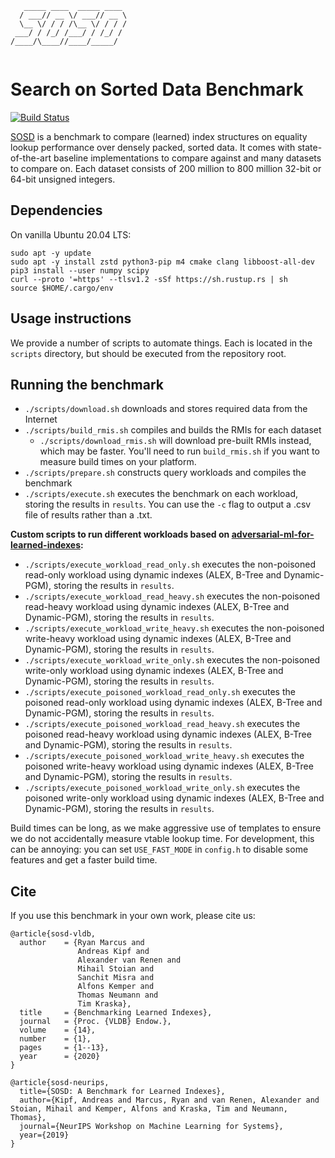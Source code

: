 ```
   _____ ____  _____ ____ 
  / ___// __ \/ ___// __ \
  \__ \/ / / /\__ \/ / / /
 ___/ / /_/ /___/ / /_/ / 
/____/\____//____/_____/  
                          
```

Search on Sorted Data Benchmark
====

[![Build Status](https://drone.rm.cab/api/badges/learnedsystems/SOSD/status.svg)](https://drone.rm.cab/learnedsystems/SOSD)

[SOSD](https://learned.systems/papers/sosd.pdf) is a benchmark to compare (learned) index structures on equality lookup performance over densely packed, sorted data.
It comes with state-of-the-art baseline implementations to compare against and many datasets to compare on.
Each dataset consists of 200 million to 800 million 32-bit or 64-bit unsigned integers.

## Dependencies

On vanilla Ubuntu 20.04 LTS:
```
sudo apt -y update
sudo apt -y install zstd python3-pip m4 cmake clang libboost-all-dev
pip3 install --user numpy scipy
curl --proto '=https' --tlsv1.2 -sSf https://sh.rustup.rs | sh
source $HOME/.cargo/env
```

## Usage instructions

We provide a number of scripts to automate things. Each is located in the `scripts` directory, but should be executed from the repository root.

## Running the benchmark

* `./scripts/download.sh` downloads and stores required data from the Internet
* `./scripts/build_rmis.sh` compiles and builds the RMIs for each dataset
  * `./scripts/download_rmis.sh` will download pre-built RMIs instead, which may be faster. You'll need to run `build_rmis.sh` if you want to measure build times on your platform.
* `./scripts/prepare.sh` constructs query workloads and compiles the benchmark
* `./scripts/execute.sh` executes the benchmark on each workload, storing the results in `results`. You can use the `-c` flag to output a .csv file of results rather than a .txt.

**Custom scripts to run different workloads based on [adversarial-ml-for-learned-indexes](https://github.com/Bachfischer/adversarial-ml-for-learned-indexes):**

* `./scripts/execute_workload_read_only.sh` executes the non-poisoned read-only workload using dynamic indexes (ALEX, B-Tree and Dynamic-PGM), storing the results in `results`.
* `./scripts/execute_workload_read_heavy.sh` executes the non-poisoned read-heavy workload using dynamic indexes (ALEX, B-Tree and Dynamic-PGM), storing the results in `results`.
* `./scripts/execute_workload_write_heavy.sh` executes the non-poisoned write-heavy workload using dynamic indexes (ALEX, B-Tree and Dynamic-PGM), storing the results in `results`.
* `./scripts/execute_workload_write_only.sh` executes the non-poisoned write-only workload using dynamic indexes (ALEX, B-Tree and Dynamic-PGM), storing the results in `results`.
* `./scripts/execute_poisoned_workload_read_only.sh` executes the poisoned read-only workload using dynamic indexes (ALEX, B-Tree and Dynamic-PGM), storing the results in `results`.
* `./scripts/execute_poisoned_workload_read_heavy.sh` executes the poisoned read-heavy workload using dynamic indexes (ALEX, B-Tree and Dynamic-PGM), storing the results in `results`.
* `./scripts/execute_poisoned_workload_write_heavy.sh` executes the poisoned write-heavy workload using dynamic indexes (ALEX, B-Tree and Dynamic-PGM), storing the results in `results`.
* `./scripts/execute_poisoned_workload_write_only.sh` executes the poisoned write-only workload using dynamic indexes (ALEX, B-Tree and Dynamic-PGM), storing the results in `results`.

Build times can be long, as we make aggressive use of templates to ensure we do not accidentally measure vtable lookup time. For development, this can be annoying: you can set `USE_FAST_MODE` in `config.h` to disable some features and get a faster build time.

## Cite

If you use this benchmark in your own work, please cite us:

```
@article{sosd-vldb,
  author    = {Ryan Marcus and
               Andreas Kipf and
               Alexander van Renen and
               Mihail Stoian and
               Sanchit Misra and
               Alfons Kemper and
               Thomas Neumann and
               Tim Kraska},
  title     = {Benchmarking Learned Indexes},
  journal   = {Proc. {VLDB} Endow.},
  volume    = {14},
  number    = {1},
  pages     = {1--13},
  year      = {2020}
}

@article{sosd-neurips,
  title={SOSD: A Benchmark for Learned Indexes},
  author={Kipf, Andreas and Marcus, Ryan and van Renen, Alexander and Stoian, Mihail and Kemper, Alfons and Kraska, Tim and Neumann, Thomas},
  journal={NeurIPS Workshop on Machine Learning for Systems},
  year={2019}
}
```
